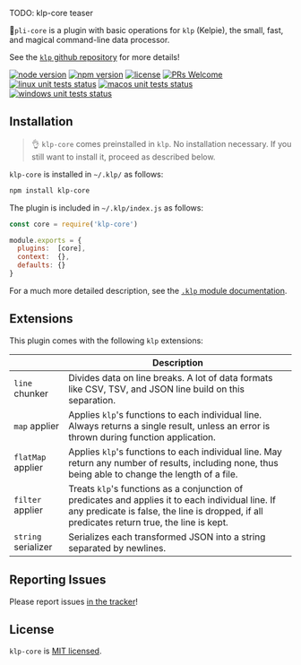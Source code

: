 TODO: klp-core teaser

:horse:`pli-core` is a plugin with basic operations for `klp` (Kelpie), the small, fast, and magical command-line data processor.

See the [`klp` github repository][klp] for more details!

[![node version][shield-node]][node]
[![npm version][shield-npm]][npm-package]
[![license][shield-license]][license]
[![PRs Welcome][shield-prs]][contribute]
[![linux unit tests status][shield-unit-tests-linux]][actions]
[![macos unit tests status][shield-unit-tests-macos]][actions]
[![windows unit tests status][shield-unit-tests-windows]][actions]

## Installation

> :ok_hand: `klp-core` comes preinstalled in `klp`.
> No installation necessary.
> If you still want to install it, proceed as described below.

`klp-core` is installed in `~/.klp/` as follows:

```bash
npm install klp-core
```

The plugin is included in `~/.klp/index.js` as follows:

```js
const core = require('klp-core')

module.exports = {
  plugins:  [core],
  context:  {},
  defaults: {}
}
```

For a much more detailed description, see the [`.klp` module documentation][klp-module].

## Extensions

This plugin comes with the following `klp` extensions:

|                     | Description                                                                                                                                                                                      |
|---------------------|--------------------------------------------------------------------------------------------------------------------------------------------------------------------------------------------------|
| `line` chunker      | Divides data on line breaks. A lot of data formats like CSV, TSV, and JSON line build on this separation.                                                                                        |
| `map` applier       | Applies `klp`'s functions to each individual line. Always returns a single result, unless an error is thrown during function application.                                                        |
| `flatMap` applier   | Applies `klp`'s functions to each individual line. May return any number of results, including none, thus being able to change the length of a file.                                             |
| `filter` applier    | Treats `klp`'s functions as a conjunction of predicates and applies it to each individual line. If any predicate is false, the line is dropped, if all predicates return true, the line is kept. |
| `string` serializer | Serializes each transformed JSON into a string separated by newlines.                                                                                                                            |

## Reporting Issues

Please report issues [in the tracker][issues]!

## License

`klp-core` is [MIT licensed][license].

[actions]: https://github.com/Yord/klp-core/actions
[contribute]: https://github.com/Yord/klp
[issues]: https://github.com/Yord/klp/issues
[klp]: https://github.com/Yord/klp
[klp-module]: https://github.com/Yord/klp#klp-module
[license]: https://github.com/Yord/klp-core/blob/master/LICENSE
[node]: https://nodejs.org/
[npm-package]: https://www.npmjs.com/package/klp-core
[shield-license]: https://img.shields.io/npm/l/klp-core?color=yellow&labelColor=313A42
[shield-node]: https://img.shields.io/node/v/klp-core?color=red&labelColor=313A42
[shield-npm]: https://img.shields.io/npm/v/klp-core.svg?color=orange&labelColor=313A42
[shield-prs]: https://img.shields.io/badge/PRs-welcome-green.svg?labelColor=313A42
[shield-unit-tests-linux]: https://github.com/Yord/klp-core/workflows/linux/badge.svg?branch=master
[shield-unit-tests-macos]: https://github.com/Yord/klp-core/workflows/macos/badge.svg?branch=master
[shield-unit-tests-windows]: https://github.com/Yord/klp-core/workflows/windows/badge.svg?branch=master